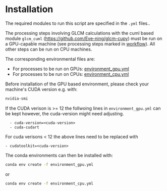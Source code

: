 # Installation

The required modules to run this script are specified in the `.yml` files..

The processing steps involving GLCM calculations with the cuml based module `glcm_cuml` (https://github.com/Eve-ning/glcm-cupy) must be run on a
GPU-capable machine (see processing steps marked in [workflow](Module_workflow_2x.png)). All other steps can be run on CPU machines.

The corresponding environmental files are:
* For processes to be run on GPUs: [environment_gpu.yml](environment_gpu.yml)
* For processes to be run on CPUs: [environment_cpu.yml](environment_cpu.yml)


Before installation of the GPU based environment, please check your machine's CUDA version e.g. with:

```bash
nvidia-smi
```

If the CUDA verison is >= 12 the follwoing lines in `environment_gpu.yml`
can be kept however, the cuda-version might need adjusting.

```
  - cuda-version=<cuda-version>
  - cuda-cudart
```

For cuda verisons < 12 the above lines need to be replaced with

```
- cudatoolkit=<cuda-version>
```


The conda environments can then be installed with:

```bash
conda env create -f environment_gpu.yml
```
or

```bash
conda env create -f environment_cpu.yml
```

